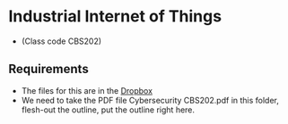 # Industrial Internet of Things

* (Class code CBS202)

## Requirements
* The files for this are in the [Dropbox](https://www.dropbox.com/home/Mark%20Kerzner/NIIT)
* We need to take the PDF file Cybersecurity CBS202.pdf in this folder,
flesh-out the outline, put the outline right here. 